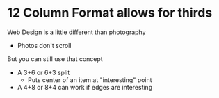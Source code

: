 # 12 Column Format allows for thirds

Web Design is a little different than photography
- Photos don't scroll

But you can still use that concept
- A 3+6 or 6+3 split 
  - Puts center of an item at "interesting" point
- A 4+8 or 8+4 can work if edges are interesting
